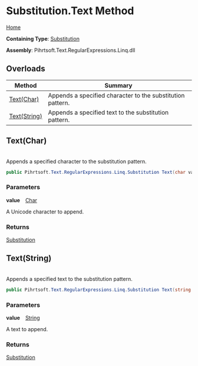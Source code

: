# Substitution\.Text Method

[Home](../../../../../../README.md)

**Containing Type**: [Substitution](../README.md)

**Assembly**: Pihrtsoft\.Text\.RegularExpressions\.Linq\.dll

## Overloads

| Method | Summary |
| ------ | ------- |
| [Text(Char)](#Pihrtsoft_Text_RegularExpressions_Linq_Substitution_Text_System_Char_) | Appends a specified character to the substitution pattern\. |
| [Text(String)](#Pihrtsoft_Text_RegularExpressions_Linq_Substitution_Text_System_String_) | Appends a specified text to the substitution pattern\. |

## Text\(Char\) <a name="Pihrtsoft_Text_RegularExpressions_Linq_Substitution_Text_System_Char_"></a>

\
Appends a specified character to the substitution pattern\.

```csharp
public Pihrtsoft.Text.RegularExpressions.Linq.Substitution Text(char value)
```

### Parameters

**value** &ensp; [Char](https://docs.microsoft.com/en-us/dotnet/api/system.char)

A Unicode character to append\.

### Returns

[Substitution](../README.md)

## Text\(String\) <a name="Pihrtsoft_Text_RegularExpressions_Linq_Substitution_Text_System_String_"></a>

\
Appends a specified text to the substitution pattern\.

```csharp
public Pihrtsoft.Text.RegularExpressions.Linq.Substitution Text(string value)
```

### Parameters

**value** &ensp; [String](https://docs.microsoft.com/en-us/dotnet/api/system.string)

A text to append\.

### Returns

[Substitution](../README.md)

